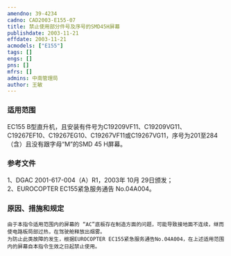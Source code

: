```yaml
---
amendno: 39-4234  
cadno: CAD2003-E155-07  
title: 禁止使用部分件号及序号的SMD45H屏幕  
publishdate: 2003-11-21  
effdate: 2003-11-21  
acmodels: ["E155"]  
tags: []  
engs: []  
pns: []  
mfrs: []  
admins: 中南管理局  
author: 王敏  
---
```

  
### 适用范围  
EC155 B型直升机，且安装有件号为C19209VF11、C19209VG11、C19267EF10、C19267EG10、C19267VF11或C19267VG11，序号为201至284（含）且没有跟字母“M”的SMD 45 H屏幕。  
  
<!--more-->  
### 参考文件  
1、DGAC 2001-617-004（A）R1，2003年 10月 29日颁发；  
 2、EUROCOPTER EC155紧急服务通告 No.04A004。  
  
### 原因、措施和规定  
    由于本指令适用范围内的屏幕的 “AC”底板存在制造方面的问题，可能导致接地面不连续，继而使电路板局部过热，在驾驶舱释放出烟雾。  
    为防止此类故障的发生，根据EUROCOPTER EC155紧急服务通告No.04A004，在上述适用范围内的屏幕自本指令生效之日起禁止使用。  
